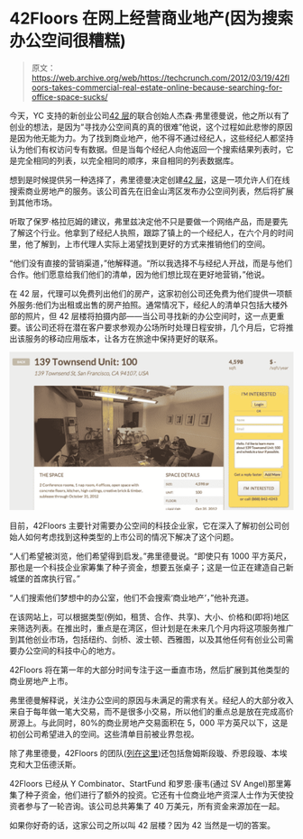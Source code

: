 # 42Floors 在网上经营商业地产(因为搜索办公空间很糟糕)

> 原文：<https://web.archive.org/web/https://techcrunch.com/2012/03/19/42floors-takes-commercial-real-estate-online-because-searching-for-office-space-sucks/>

今天，YC 支持的新创业公司[42 层](https://web.archive.org/web/20221006074702/http://42floors.com/)的联合创始人杰森·弗里德曼说，他之所以有了创业的想法，是因为“寻找办公空间真的真的很难”他说，这个过程如此悲惨的原因是因为他无能为力。为了找到商业地产，他不得不通过经纪人，这些经纪人都坚持认为他们有权访问专有数据。但是当每个经纪人向他返回一个搜索结果列表时，它是完全相同的列表，以完全相同的顺序，来自相同的列表数据库。

想到是时候提供另一种选择了，弗里德曼决定创建[42 层](https://web.archive.org/web/20221006074702/http://42floors.com/)，这是一项允许人们在线搜索商业房地产的服务。该公司首先在旧金山湾区发布办公空间列表，然后将扩展到其他市场。

听取了保罗·格拉厄姆的建议，弗里兹决定他不只是要做一个网络产品，而是要先了解这个行业。他拿到了经纪人执照，跟踪了镇上的一个经纪人，在六个月的时间里，他了解到，上市代理人实际上渴望找到更好的方式来推销他们的空间。

“他们没有直接的营销渠道，”他解释道。“所以我选择不与经纪人开战，而是与他们合作。他们愿意给我们他们的清单，因为他们想比现在更好地营销，”他说。

在 42 层，代理可以免费列出他们的房产，这家初创公司还免费为他们提供一项额外服务:他们为出租或出售的房产拍照。通常情况下，经纪人的清单只包括大楼外部的照片，但 42 层楼将拍摄内部——当公司寻找新的办公空间时，这一点更重要。该公司还将在潜在客户要求参观办公场所时处理日程安排，几个月后，它将推出该服务的移动应用版本，让各方在旅途中保持更好的联系。

[![](img/d1131ecc10120dc2ab30e4d2a45adf1e.png "example-listing")](https://web.archive.org/web/20221006074702/https://beta.techcrunch.com/wp-content/uploads/2012/03/example-listing.jpg)

目前，42Floors 主要针对需要办公空间的科技企业家，它在深入了解初创公司创始人如何考虑找到这种类型的上市公司的情况下解决了这个问题。

“人们希望被浏览，他们希望得到启发。”弗里德曼说。“即使只有 1000 平方英尺，那也是一个科技企业家筹集了种子资金，想要五张桌子；这是一位正在建造自己新城堡的首席执行官。”

“人们搜索他们梦想中的办公室，他们不会搜索‘商业地产’，”他补充道。

在该网站上，可以根据类型(例如，租赁、合作、共享)、大小、价格和(即将)地区来筛选列表。在推出时，重点是在湾区，但计划是在未来几个月内将这项服务推广到其他创业市场，包括纽约、剑桥、波士顿、西雅图，以及其他任何有创业公司需要办公空间的科技中心的地方。

42Floors 将在第一年的大部分时间专注于这一垂直市场，然后扩展到其他类型的商业房地产上市。

弗里德曼解释说，关注办公空间的原因与未满足的需求有关。经纪人的大部分收入来自于每年做一笔大交易，而不是很多小交易，所以他们的重点总是放在完成高价房源上。与此同时，80%的商业房地产交易面积在 5，000 平方英尺以下，这是初创公司希望进入的空间。这些清单目前被业界忽视。

除了弗里德曼，42Floors 的团队([列在这里](https://web.archive.org/web/20221006074702/http://42floors.com/team.html))还包括詹姆斯段璇、乔恩段璇、本埃克和大卫伍德沃斯。

42Floors 已经从 Y Combinator、StartFund 和罗恩·康韦(通过 SV Angel)那里筹集了种子资金，他们进行了额外的投资。它还有十位商业地产资深人士作为天使投资者参与了一轮咨询。该公司总共筹集了 40 万美元，所有资金来源加在一起。

如果你好奇的话，这家公司之所以叫 42 层楼？因为 42 当然是一切的答案。
